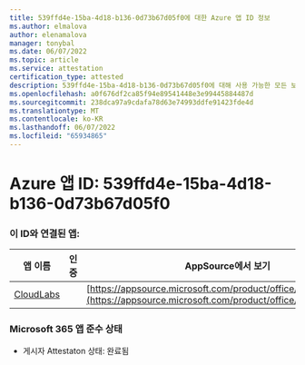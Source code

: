 ```yaml
---
title: 539ffd4e-15ba-4d18-b136-0d73b67d05f0에 대한 Azure 앱 ID 정보
ms.author: elmalova
author: elenamalova
manager: tonybal
ms.date: 06/07/2022
ms.topic: article
ms.service: attestation
certification_type: attested
description: 539ffd4e-15ba-4d18-b136-0d73b67d05f0에 대해 사용 가능한 모든 보안 및 규정 준수 정보입니다.
ms.openlocfilehash: a0f676df2ca85f94e89541448e3e99445884487d
ms.sourcegitcommit: 238dca97a9cdafa78d63e74993ddfe91423fde4d
ms.translationtype: MT
ms.contentlocale: ko-KR
ms.lasthandoff: 06/07/2022
ms.locfileid: "65934865"
---
```

# <a name="azure-app-id-539ffd4e-15ba-4d18-b136-0d73b67d05f0"></a>Azure 앱 ID: 539ffd4e-15ba-4d18-b136-0d73b67d05f0


### <a name="apps-associated-with-this-id"></a>이 ID와 연결된 앱:
| **앱 이름** | **인증** | **AppSource에서 보기** |
|--------------|---------------|-----------------------|
| [CloudLabs](../forward/WA200003273.md) |  | [https://appsource.microsoft.com/product/office/WA200003273](https://appsource.microsoft.com/product/office/WA200003273) |

### <a name="microsoft-365-app-compliance-status"></a>Microsoft 365 앱 준수 상태
- 게시자 Attestaton 상태: 완료됨
